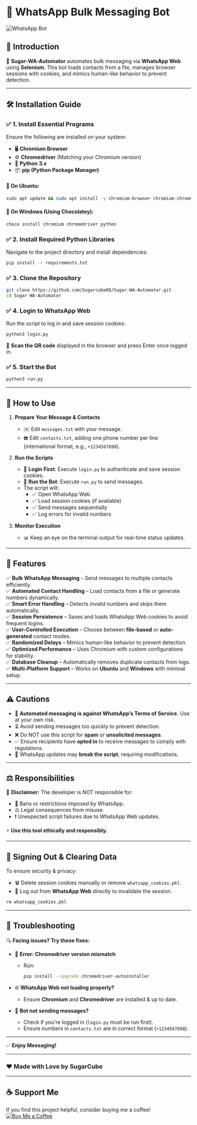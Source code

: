 # 🚀 WhatsApp Bulk Messaging Bot

![WhatsApp Bot](https://img.shields.io/badge/WhatsApp%20Automation-Powered%20by%20Selenium-green?style=flat-square&logo=whatsapp)

## 📌 Introduction
📲 **Sugar-WA-Automator** automates bulk messaging via **WhatsApp Web** using **Selenium**. This bot loads contacts from a file, manages browser sessions with cookies, and mimics human-like behavior to prevent detection.

---

## 🛠️ Installation Guide

### ✅ **1. Install Essential Programs**
Ensure the following are installed on your system:
- 🖥️ **Chromium Browser**
- ⚙️ **Chromedriver** (Matching your Chromium version)
- 🐍 **Python 3.x**
- 📦 **pip (Python Package Manager)**

#### **🔹 On Ubuntu:**
```bash
sudo apt update && sudo apt install -y chromium-browser chromium-chromedriver python3 python3-pip
```

#### **🔹 On Windows (Using Chocolatey):**
```powershell
choco install chromium chromedriver python
```

### ✅ **2. Install Required Python Libraries**
Navigate to the project directory and install dependencies:
```bash
pip install -r requirements.txt
```

### ✅ **3. Clone the Repository**
```bash
git clone https://github.com/Sugarcube08/Sugar-WA-Automator.git
cd Sugar-WA-Automator
```

### ✅ **4. Login to WhatsApp Web**
Run the script to log in and save session cookies:
```bash
python3 login.py
```
📌 **Scan the QR code** displayed in the browser and press Enter once logged in.

### ✅ **5. Start the Bot**
```bash
python3 run.py
```

---

## 📜 How to Use
1. **Prepare Your Message & Contacts**
   - ✉️ Edit `messages.txt` with your message.
   - ☎️ Edit `contacts.txt`, adding one phone number per line (international format, e.g., `+1234567890`).

2. **Run the Scripts**
   - 🔐 **Login First**: Execute `login.py` to authenticate and save session cookies.
   - 🚀 **Run the Bot**: Execute `run.py` to send messages.
   - The script will:
     - ✅ Open WhatsApp Web
     - ✅ Load session cookies (if available)
     - ✅ Send messages sequentially
     - ✅ Log errors for invalid numbers

3. **Monitor Execution**
   - 📊 Keep an eye on the terminal output for real-time status updates.

---

## 🌟 Features  

✅ **Bulk WhatsApp Messaging** – Send messages to multiple contacts efficiently.  
✅ **Automated Contact Handling** – Load contacts from a file or generate numbers dynamically.  
✅ **Smart Error Handling** – Detects invalid numbers and skips them automatically.  
✅ **Session Persistence** – Saves and loads WhatsApp Web cookies to avoid frequent logins.  
✅ **User-Controlled Execution** – Choose between **file-based** or **auto-generated** contact modes.  
✅ **Randomized Delays** – Mimics human-like behavior to prevent detection.  
✅ **Optimized Performance** – Uses Chromium with custom configurations for stability.  
✅ **Database Cleanup** – Automatically removes duplicate contacts from logs.  
✅ **Multi-Platform Support** – Works on **Ubuntu** and **Windows** with minimal setup.  

---

## ⚠️ Cautions
- 🚫 **Automated messaging is against WhatsApp’s Terms of Service.** Use at your own risk.
- ⏳ Avoid sending messages too quickly to prevent detection.
- ❌ Do NOT use this script for **spam** or **unsolicited messages**.
- ✅ Ensure recipients have **opted in** to receive messages to comply with regulations.
- 🔄 WhatsApp updates may **break the script**, requiring modifications.

---

## ⚖️ Responsibilities
🚨 **Disclaimer:** The developer is NOT responsible for:
- 🚫 Bans or restrictions imposed by WhatsApp.
- ⚖️ Legal consequences from misuse.
- ❗ Unexpected script failures due to WhatsApp Web updates.

⚡ **Use this tool ethically and responsibly.**

---

## 🔐 Signing Out & Clearing Data
To ensure security & privacy:
- 🗑️ Delete session cookies manually or remove `whatsapp_cookies.pkl`.
- 🚪 Log out from **WhatsApp Web** directly to invalidate the session.

```bash
rm whatsapp_cookies.pkl
```

---

## 🔧 Troubleshooting
🔍 **Facing issues? Try these fixes:**

- 🛑 **Error: Chromedriver version mismatch**
  - Run:
    ```bash
    pip install --upgrade chromedriver-autoinstaller
    ```

- 🌐 **WhatsApp Web not loading properly?**
  - Ensure **Chromium** and **Chromedriver** are installed & up to date.

- 📩 **Bot not sending messages?**
  - Check if you're logged in (`login.py` must be run first).
  - Ensure numbers in `contacts.txt` are in correct format (`+1234567890`).

---

✅ **Enjoy Messaging!**

---

### ❤️ Made with Love by SugarCube
---

## ☕ Support Me
If you find this project helpful, consider buying me a coffee!
[![Buy Me a Coffee](https://img.shields.io/badge/Buy%20Me%20a%20Coffee-Support%20Me-orange?style=flat-square&logo=buy-me-a-coffee)](https://www.buymeacoffee.com/Sugar-WA-Automator)
